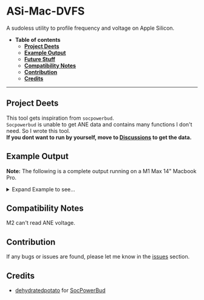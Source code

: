 # ASi-Mac-DVFS

A sudoless utility to profile frequency and voltage on Apple Silicon.

- **Table of contents**
  - **[Project Deets](#project-deets)**
  - **[Example Output](#example-output)**
  - **[Future Stuff](#future-stuff)**
  - **[Compatibility Notes](#compatibility-notes)**
  - **[Contribution](#contribution)**
  - **[Credits](#credits)**

___

## Project Deets
This tool gets inspiration from `socpowerbud`.  
`Socpowerbud` is unable to get ANE data and contains many functions I don't need. So I wrote this tool.  
**If you dont want to run by yourself, move to [Discussions](https://github.com/CelestialSayuki/ASi-Mac-DVFS/discussions) to get the data.**

## Example Output
**Note:** The following is a complete output running on a M1 Max 14" Macbook Pro.
<details>

<summary>Expand Example to see...</summary>

```

电压检测工具V0.0.8 By Celestial紗雪
CPU 型号: Apple M1 Max (T6001)

--- 电压数据 ---
E-core:
600 MHz: 565 mV
972 MHz: 565 mV
1332 MHz: 596 mV
1704 MHz: 643 mV
2064 MHz: 718 mV
P-core:
600 MHz: 768 mV
828 MHz: 768 mV
1056 MHz: 784 mV
1296 MHz: 812 mV
1524 MHz: 818 mV
1752 MHz: 843 mV
1980 MHz: 868 mV
2208 MHz: 912 mV
2448 MHz: 965 mV
2676 MHz: 1025 mV
2904 MHz: 1068 mV
3036 MHz: 1068 mV
3132 MHz: 1068 mV
3168 MHz: 1068 mV
3228 MHz: 1068 mV
GPU:
388 MHz: 612 mV
486 MHz: 640 mV
648 MHz: 671 mV
777 MHz: 709 mV
972 MHz: 765 mV
1296 MHz: 875 mV
ANE:
300 MHz: 562 mV
540 MHz: 618 mV
780 MHz: 650 mV
1020 MHz: 731 mV
1260 MHz: 793 mV
1500 MHz: 878 mV
```

</details>

## Compatibility Notes
M2 can't read ANE voltage.

## Contribution
If any bugs or issues are found, please let me know in the [issues](https://github.com/CelestialSayuki/ASi-Mac-DVFS/issues) section.

## Credits
- [dehydratedpotato](https://github.com/dehydratedpotato/) for [SocPowerBud](https://github.com/dehydratedpotato/socpowerbud)
